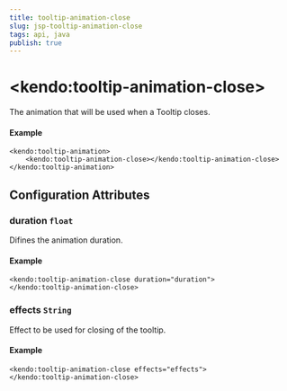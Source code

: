 ```yaml
---
title: tooltip-animation-close
slug: jsp-tooltip-animation-close
tags: api, java
publish: true
---
```


# \<kendo:tooltip-animation-close\>

The animation that will be used when a Tooltip closes.

#### Example
    <kendo:tooltip-animation>
        <kendo:tooltip-animation-close></kendo:tooltip-animation-close>
    </kendo:tooltip-animation>

## Configuration Attributes

### duration `float`

Difines the animation duration.

#### Example
    <kendo:tooltip-animation-close duration="duration">
    </kendo:tooltip-animation-close>

### effects `String`

Effect to be used for closing of the tooltip.

#### Example
    <kendo:tooltip-animation-close effects="effects">
    </kendo:tooltip-animation-close>

